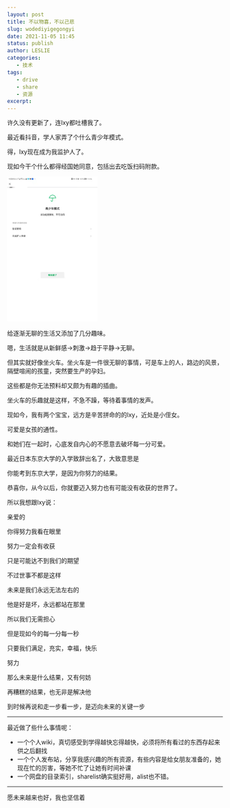 ```yaml
---
layout: post
title: 不以物喜，不以己悲
slug: wodediyigegongyi
date: 2021-11-05 11:45
status: publish
author: LESLIE
categories: 
   - 技术
tags:
   - drive
   - share
   - 资源
excerpt: 
---
```


许久没有更新了，连lxy都吐槽我了。

最近看抖音，学人家弄了个什么青少年模式。

得，lxy现在成为我监护人了。

现如今干个什么都得经国她同意，包括出去吃饭扫码附款。



<img src="./images/image-20211105115038746.png" alt="image-20211105115038746" style="zoom:33%;" />



给逐渐无聊的生活又添加了几分趣味。



嗯，生活就是从新鲜感→刺激→趋于平静→无聊。

但其实就好像坐火车。坐火车是一件很无聊的事情，可是车上的人，路边的风景，隔壁喧闹的孩童，突然要生产的孕妇。

这些都是你无法预料却又颇为有趣的插曲。

坐火车的乐趣就是这样，不急不躁，等待着事情的发声。



现如今，我有两个宝宝，远方是辛苦拼命的的lxy，近处是小侄女。

可爱是女孩的通性。

和她们在一起时，心底发自内心的不愿意去破坏每一分可爱。



最近日本东京大学的入学致辞出名了，大致意思是

你能考到东京大学，是因为你努力的结果。

恭喜你，从今以后，你就要迈入努力也有可能没有收获的世界了。



所以我想跟lxy说：

亲爱的

你得努力我看在眼里

努力一定会有收获

只是可能达不到我们的期望

不过世事不都是这样

未来是我们永远无法左右的

他是好是坏，永远都站在那里

所以我们无需担心

但是现如今的每一分每一秒

只要我们满足，充实，幸福，快乐

努力

那么未来是什么结果，又有何妨

再糟糕的结果，也无非是解决他

到时候再说和走一步看一步，是迈向未来的关键一步

---

最近做了些什么事情呢：

- 一个个人wiki，真切感受到学得越快忘得越快，必须将所有看过的东西存起来供之后翻找
- 一个个人发布站，分享我感兴趣的所有资源，有些内容是给女朋友准备的，她现在忙的厉害，等她不忙了让她有时间补课
- 一个网盘的目录索引，sharelist确实挺好用，alist也不错。

---

愿未来越来也好，我也坚信着
